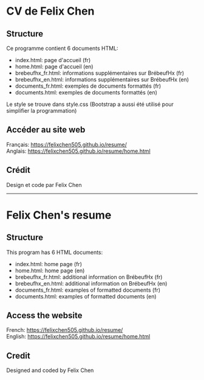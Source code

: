 # CV de Felix Chen

## Structure
Ce programme contient 6 documents HTML:
- index.html: page d'accueil (fr)
- home.html: page d'accueil (en)
- brebeufhx_fr.html: informations supplémentaires sur BrébeufHx (fr)
- brebeufhx_en.html: informations supplémentaires sur BrébeufHx (en)
- documents_fr.html: exemples de documents formattés (fr)
- documents.html: exemples de documents formattés (en)

Le style se trouve dans style.css (Bootstrap a aussi été utilisé pour simplifier la programmation)

## Accéder au site web
Français: https://felixchen505.github.io/resume/  
Anglais: https://felixchen505.github.io/resume/home.html

## Crédit
Design et code par Felix Chen

----------------------------------

# Felix Chen's resume

## Structure
This program has 6 HTML documents:
- index.html: home page (fr)
- home.html: home page (en)
- brebeufhx_fr.html: additional information on BrébeufHx (fr)
- brebeufhx_en.html: additional information on BrébeufHx (en)
- documents_fr.html: examples of formatted documents (fr)
- documents.html: examples of formatted documents (en)

## Access the website
French: https://felixchen505.github.io/resume/  
English: https://felixchen505.github.io/resume/home.html

## Credit
Designed and coded by Felix Chen
